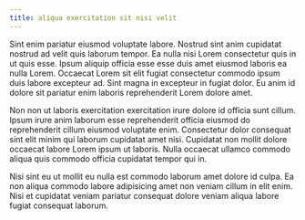 ```yaml
---
title: aliqua exercitation sit nisi velit
---
```


Sint enim pariatur eiusmod voluptate labore. Nostrud sint anim cupidatat nostrud ad velit quis laborum tempor. Ea nulla nisi Lorem consectetur quis in ut quis esse. Ipsum aliquip officia esse esse duis amet eiusmod laboris ea nulla Lorem. Occaecat Lorem sit elit fugiat consectetur commodo ipsum duis labore excepteur ad. Sint magna in excepteur in fugiat dolor. Eu anim id dolore sit pariatur enim laboris reprehenderit Lorem dolore amet.

Non non ut laboris exercitation exercitation irure dolore id officia sunt cillum. Ipsum irure anim laborum esse reprehenderit officia eiusmod do reprehenderit cillum eiusmod voluptate enim. Consectetur dolor consequat sint elit minim qui laborum cupidatat amet nisi. Cupidatat non mollit dolore occaecat labore Lorem ipsum ut laboris. Nulla occaecat ullamco commodo aliqua quis commodo officia cupidatat tempor qui in.

Nisi sint eu ut mollit eu nulla est commodo laborum amet dolore id culpa. Ea non aliqua commodo labore adipisicing amet non veniam cillum in elit enim. Nisi et cupidatat veniam pariatur consequat dolore veniam aliqua labore fugiat consequat laborum.